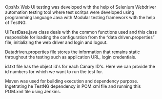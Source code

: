 OpsMx Web UI testing was developed with the help of Selenium Webdriver automation testing tool where test scritps were 
developed using programming language Java with Modular testing framework with the help of TestNG.

UITestBase.java class deals with the common functions used and this class responsible for loading the configuration 
from the “data driven.properties” file, initializing the web driver and login and logout.

Datadriven.properties file stores the information that remains static throughout the testing such as application URL, 
login credentials.

id.txt file has the object id's for each Canary ID's. Here we can provide the id numbers for which we want to run the test for.

Maven was used for building execution and dependency purpose. Ingetrating he TestNG dependency in POM.xml file and running 
this POM.xml file using Jenkins.
